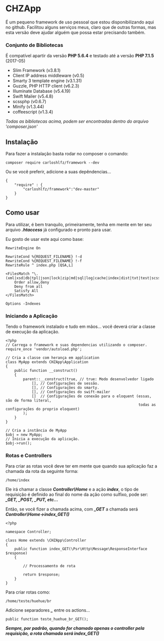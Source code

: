 # CHZApp
É um pequeno framework de uso pessoal que estou disponibilizando aqui no github. Facilitou alguns serviços meus, claro que de outras formas, mas esta versão deve ajudar alguém que possa estar precisando também.

### Conjunto de Bibliotecas

É compatível apartir da versão **PHP 5.6.4** e testado até a versão **PHP 7.1.5** (2017-05)

* Slim Framework (v3.8.1)
* Client IP address middleware (v0.5)
* Smarty 3 template engine (v3.1.31)
* Guzzle, PHP HTTP client (v6.2.3)
* Illuminate Database (v5.4.19)
* Swift Mailer (v5.4.8)
* scssphp (v0.6.7)
* Minify (v1.3.44)
* coffeescript (v1.3.4)

*Todas as bibliotecas acima, podem ser encontradas dentro do arquivo 'composer.json'*

## Instalação

Para fazer a instalação basta rodar no composer o comando:

    composer require carloshlfz/framework --dev

Ou se você preferir, adicione a suas depêndencias...

    {
        "require" : {
            "carloshlfz/framework":"dev-master"
        }
    }

## Como usar

Para utilizar, é bem tranquilo, primeiramente, tenha em mente em ter seu arquivo ***.htaccess*** já configurado e pronto para usar.

Eu gosto de usar este aqui como base:

    RewriteEngine On

    RewriteCond %{REQUEST_FILENAME} !-d
    RewriteCond %{REQUEST_FILENAME} !-f
    RewriteRule ^ index.php [QSA,L]

    <FilesMatch "\.(xml|xsd|db|tpl|json|lock|zip|md|sql|log|cache|index|dist|txt|test|scss|js|png|gif|jpg|jpeg|gitignore|yaml|bat)$">
        Order allow,deny
        Deny from all
        Satisfy All
    </FilesMatch>

    Options -Indexes

### Iniciando a Aplicação

Tendo o framework instalado e tudo em mãos... você deverá criar a classe de execução da aplicação.

    <?php
    // Carrega o framework e suas dependencias utilizando o composer.
    require_once 'vendor/autoload.php';

    // Cria a classe com herança em application
    class MyApp extends CHZApp\Application
    {
        public function __construct()
        {
            parent::__construct(true, // true: Modo desenvolvedor ligado
                [], // Configurações de sessão.
                [], // Configurações do smarty.
                [], // Configurações do swift-mailer
                []  // Configurações de conexão para o eloquent (essas, são de forma literal,
                                                                 todas as configurações do proprio eloquent)
            );
        }
    }

    // Cria a instância de MyApp
    $obj = new MyApp;
    // Inicia a execução da aplicação.
    $obj->run();

### Rotas e Controllers

Para criar as rotas você deve ter em mente que quando sua aplicação faz a chamada da rota da seguinte forma:

    /home/index

Ele irá chamar a classe ***Controller\Home*** e a ação ***index***, o tipo de requisição é definido ao final do nome da ação como sulfixo, pode ser: ***_GET, _POST, _PUT, etc...***

Então, se você fizer a chamada acima, com ***_GET*** a chamada será ***Controller\Home->index_GET()***

    <?php

    namespace Controller;

    class Home extends \CHZApp\Controller
    {
        public function index_GET(\Psr\Http\Message\ResponseInterface $response)
        {

            // Processamento de rota

            return $response;
        }
    }

Para criar rotas como:

    /home/teste/huehue/br

Adicione separadores ***_*** entre os actions...

    public function teste_huehue_br_GET();

***Sempre, por padrão, quando for chamado apenas o controller pela requisição, a rota chamada será index_GET()***
